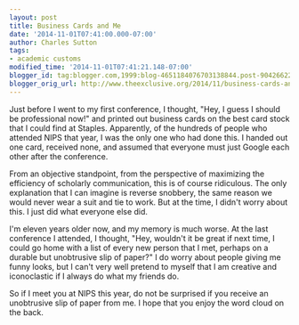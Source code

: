 ```yaml
---
layout: post
title: Business Cards and Me
date: '2014-11-01T07:41:00.000-07:00'
author: Charles Sutton
tags:
- academic customs
modified_time: '2014-11-01T07:41:21.148-07:00'
blogger_id: tag:blogger.com,1999:blog-4651184076703138844.post-9042662253982450738
blogger_orig_url: http://www.theexclusive.org/2014/11/business-cards-and-me.html
---
```

Just before I went to my first conference, I thought, "Hey, I guess I should be professional now!" and printed out business cards on the best card stock that I could find at Staples. Apparently, of the hundreds of people who attended NIPS that year, I was the only one who had done this. I handed out one card, received none, and assumed that everyone must just Google each other after the conference.

From an objective standpoint, from the perspective of maximizing the efficiency of scholarly communication, this is of course ridiculous. The only explanation that I can imagine is reverse snobbery, the same reason we would never wear a suit and tie to work. But at the time, I didn't worry about this. I just did what everyone else did.

I'm eleven years older now, and my memory is much worse. At the last conference I attended, I thought, "Hey, wouldn't it be great if next time, I could go home with a list of every new person that I met, perhaps on a durable but unobtrusive slip of paper?" I do worry about people giving me funny looks, but I can't very well pretend to myself that I am creative and iconoclastic if I always do what my friends do.

So if I meet you at NIPS this year, do not be surprised if you receive an unobtrusive slip of paper from me. I hope that you enjoy the word cloud on the back.

